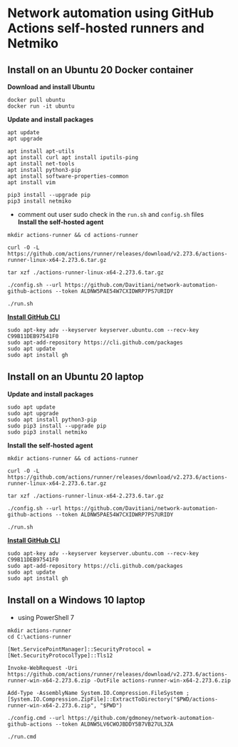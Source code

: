 # Network automation using GitHub Actions self-hosted runners and Netmiko


## Install on an Ubuntu 20 Docker container
**Download and install Ubuntu**
```
docker pull ubuntu
docker run -it ubuntu
```
**Update and install packages**
```
apt update
apt upgrade

apt install apt-utils
apt install curl apt install iputils-ping
apt install net-tools
apt install python3-pip
apt install software-properties-common
apt install vim

pip3 install --upgrade pip
pip3 install netmiko
```
- comment out user sudo check in the `run.sh` and `config.sh` files  
**Install the self-hosted agent**
```
mkdir actions-runner && cd actions-runner

curl -O -L https://github.com/actions/runner/releases/download/v2.273.6/actions-runner-linux-x64-2.273.6.tar.gz

tar xzf ./actions-runner-linux-x64-2.273.6.tar.gz

./config.sh --url https://github.com/Davitiani/network-automation-github-actions --token ALDNW5PAE54W7CXIDWRP7PS7URIDY

./run.sh
```
**[Install GitHub CLI](https://github.com/cli/cli/blob/trunk/docs/install_linux.md)**
```
sudo apt-key adv --keyserver keyserver.ubuntu.com --recv-key C99B11DEB97541F0
sudo apt-add-repository https://cli.github.com/packages
sudo apt update
sudo apt install gh
```

## Install on an Ubuntu 20 laptop
**Update and install packages**
```
sudo apt update
sudo apt upgrade
sudo apt install python3-pip
sudo pip3 install --upgrade pip
sudo pip3 install netmiko
```
**Install the self-hosted agent**
```
mkdir actions-runner && cd actions-runner

curl -O -L https://github.com/actions/runner/releases/download/v2.273.6/actions-runner-linux-x64-2.273.6.tar.gz

tar xzf ./actions-runner-linux-x64-2.273.6.tar.gz

./config.sh --url https://github.com/Davitiani/network-automation-github-actions --token ALDNW5PAE54W7CXIDWRP7PS7URIDY

./run.sh
```
**[Install GitHub CLI](https://github.com/cli/cli/blob/trunk/docs/install_linux.md)**
```
sudo apt-key adv --keyserver keyserver.ubuntu.com --recv-key C99B11DEB97541F0
sudo apt-add-repository https://cli.github.com/packages
sudo apt update
sudo apt install gh
```

## Install on a Windows 10 laptop
- using PowerShell 7
```
mkdir actions-runner
cd C:\actions-runner

[Net.ServicePointManager]::SecurityProtocol = [Net.SecurityProtocolType]::Tls12

Invoke-WebRequest -Uri https://github.com/actions/runner/releases/download/v2.273.6/actions-runner-win-x64-2.273.6.zip -OutFile actions-runner-win-x64-2.273.6.zip

Add-Type -AssemblyName System.IO.Compression.FileSystem ; [System.IO.Compression.ZipFile]::ExtractToDirectory("$PWD/actions-runner-win-x64-2.273.6.zip", "$PWD")

./config.cmd --url https://github.com/gdmoney/network-automation-github-actions --token ALDNW5LV6CWOJBDDY5B7VB27UL3ZA

./run.cmd
```
